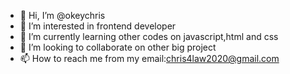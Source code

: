 - 👋 Hi, I’m @okeychris
- 👀 I’m interested in frontend developer 
- 🌱 I’m currently learning other codes on javascript,html and css
- 💞️ I’m looking to collaborate on other big project 
- 📫 How to reach me from my email:chris4law2020@gmail.com

<!---
okeychris/okeychris is a ✨ special ✨ repository because its `README.md` (this file) appears on your GitHub profile.
You can click the Preview link to take a look at your changes.
--->
